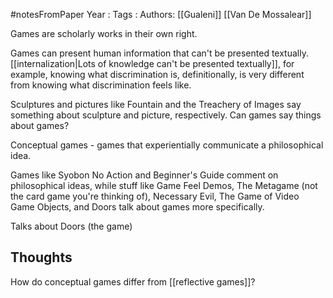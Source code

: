 #notesFromPaper
Year   :
Tags   :
Authors: [[Gualeni]] [[Van De Mossalear]]

Games are scholarly works in their own right.

Games can present human information that can't be presented textually. [[internalization|Lots of knowledge can't be presented textually]], for example, knowing what discrimination is, definitionally, is very different from knowing what discrimination feels like.

Sculptures and pictures like Fountain and the Treachery of Images say something about sculpture and picture, respectively. Can games say things about games?

Conceptual games - games that experientially communicate a philosophical idea.

Games like Syobon No Action and Beginner's Guide comment on philosophical ideas, while stuff like Game Feel Demos, The Metagame (not the card game you're thinking of), Necessary Evil, The Game of Video Game Objects, and Doors talk about games more specifically.

Talks about Doors (the game)

Thoughts
--------

How do conceptual games differ from [[reflective games]]?
